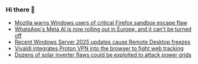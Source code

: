 ### Hi there 👋

<!--START_SECTION:feed-->
* [Mozilla warns Windows users of critical Firefox sandbox escape flaw](https://www.bleepingcomputer.com/news/security/mozilla-warns-windows-users-of-critical-firefox-sandbox-escape-flaw/)
* [WhatsApp's Meta AI is now rolling out in Europe, and it can't be turned off](https://www.bleepingcomputer.com/news/artificial-intelligence/whatsapps-meta-ai-is-now-rolling-out-in-europe-and-it-cant-be-turned-off/)
* [Recent Windows Server 2025 updates cause Remote Desktop freezes](https://www.bleepingcomputer.com/news/microsoft/recent-windows-server-2025-updates-cause-remote-desktop-freezes/)
* [Vivaldi integrates Proton VPN into the browser to fight web tracking](https://www.bleepingcomputer.com/news/software/vivaldi-integrates-proton-vpn-into-the-browser-to-fight-web-tracking/)
* [Dozens of solar inverter flaws could be exploited to attack power grids](https://www.bleepingcomputer.com/news/security/dozens-of-solar-inverter-flaws-could-be-exploited-to-attack-power-grids/)
<!--END_SECTION:feed-->

<!--
**frankenk/frankenk** is a ✨ _special_ ✨ repository because its `README.md` (this file) appears on your GitHub profile.

Here are some ideas to get you started:

- 🔭 I’m currently working on ...
- 🌱 I’m currently learning ...
- 👯 I’m looking to collaborate on ...
- 🤔 I’m looking for help with ...
- 💬 Ask me about ...
- 📫 How to reach me: ...
- 😄 Pronouns: ...
- ⚡ Fun fact: ...
-->



